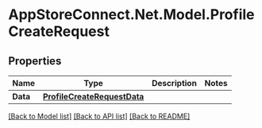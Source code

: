 # AppStoreConnect.Net.Model.ProfileCreateRequest

## Properties

Name | Type | Description | Notes
------------ | ------------- | ------------- | -------------
**Data** | [**ProfileCreateRequestData**](ProfileCreateRequestData.md) |  | 

[[Back to Model list]](../README.md#documentation-for-models) [[Back to API list]](../README.md#documentation-for-api-endpoints) [[Back to README]](../README.md)

